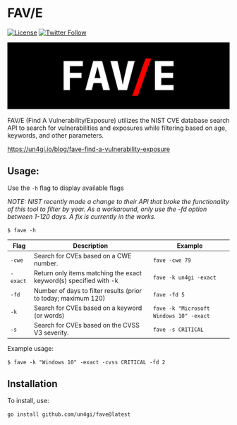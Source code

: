 # FAV/E
[![License](https://img.shields.io/badge/license-MIT-_red.svg)](https://opensource.org/licenses/MIT) [![Twitter Follow](https://img.shields.io/twitter/follow/un4gi_io?label=%40un4gi_io&style=social)](https://twitter.com/un4gi_io)

<img src="img/fave.png">

FAV/E (Find A Vulnerability/Exposure) utilizes the NIST CVE database search API to search for vulnerabilities and exposures while filtering based on age, keywords, and other parameters.

https://un4gi.io/blog/fave-find-a-vulnerability-exposure

## Usage:

Use the `-h` flag to display available flags

*NOTE: NIST recently made a change to their API that broke the functionality of this tool to filter by year. As a workaround, only use the -fd option between 1-120 days. A fix is currently in the works.*

```
$ fave -h
```
| Flag | Description | Example |
|------|-------------|---------|
| `-cwe` | Search for CVEs based on a CWE number. | `fave -cwe 79` |
| `-exact` | Return only items matching the exact keyword(s) specified with -k | `fave -k un4gi -exact` |
| `-fd` | Number of days to filter results (prior to today; maximum 120) | `fave -fd 5` |
| `-k` | Search for CVEs based on a keyword (or words) | `fave -k "Microsoft Windows 10" -exact` |
| `-s` | Search for CVEs based on the CVSS V3 severity. | `fave -s CRITICAL` |

Example usage:
```
$ fave -k "Windows 10" -exact -cvss CRITICAL -fd 2
```

## Installation
To install, use:
```
go install github.com/un4gi/fave@latest
```
